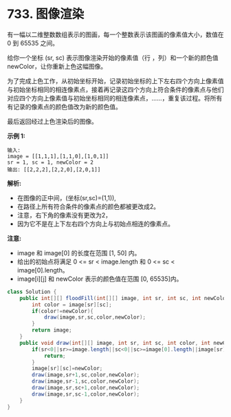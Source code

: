 # 733. 图像渲染
有一幅以二维整数数组表示的图画，每一个整数表示该图画的像素值大小，数值在 0 到 65535 之间。

给你一个坐标 (sr, sc) 表示图像渲染开始的像素值（行 ，列）和一个新的颜色值 newColor，让你重新上色这幅图像。

为了完成上色工作，从初始坐标开始，记录初始坐标的上下左右四个方向上像素值与初始坐标相同的相连像素点，接着再记录这四个方向上符合条件的像素点与他们对应四个方向上像素值与初始坐标相同的相连像素点，……，重复该过程。将所有有记录的像素点的颜色值改为新的颜色值。

最后返回经过上色渲染后的图像。

**示例 1:**

	输入: 
	image = [[1,1,1],[1,1,0],[1,0,1]]
	sr = 1, sc = 1, newColor = 2
	输出: [[2,2,2],[2,2,0],[2,0,1]]
**解析:** 
- 在图像的正中间，(坐标(sr,sc)=(1,1)),
- 在路径上所有符合条件的像素点的颜色都被更改成2。
- 注意，右下角的像素没有更改为2，
- 因为它不是在上下左右四个方向上与初始点相连的像素点。

**注意:**

- image 和 image[0] 的长度在范围 [1, 50] 内。
- 给出的初始点将满足 0 <= sr < image.length 和 0 <= sc < image[0].length。
- image[i][j] 和 newColor 表示的颜色值在范围 [0, 65535]内。

```java
class Solution {
    public int[][] floodFill(int[][] image, int sr, int sc, int newColor) {
        int color = image[sr][sc];
        if(color!=newColor){
            draw(image,sr,sc,color,newColor);
        }
        return image;
    }
    public void draw(int[][] image, int sr, int sc, int color, int newColor){
        if(sr<0||sr>=image.length||sc<0||sc>=image[0].length||image[sr][sc]!=color){
            return;
        }
        image[sr][sc]=newColor;
        draw(image,sr+1,sc,color,newColor);
        draw(image,sr-1,sc,color,newColor);
        draw(image,sr,sc+1,color,newColor);
        draw(image,sr,sc-1,color,newColor);
    }
}
```
